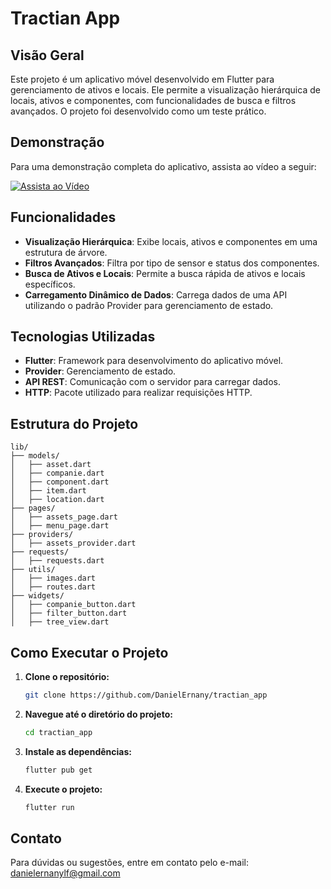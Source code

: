 # Tractian App

## Visão Geral

Este projeto é um aplicativo móvel desenvolvido em Flutter para gerenciamento de ativos e locais. Ele permite a visualização hierárquica de locais, ativos e componentes, com funcionalidades de busca e filtros avançados. O projeto foi desenvolvido como um teste prático.

## Demonstração

Para uma demonstração completa do aplicativo, assista ao vídeo a seguir:

[![Assista ao Vídeo](https://img.youtube.com/vi/KyrSqBhYLS0/maxresdefault.jpg)](https://www.youtube.com/watch?v=KyrSqBhYLS0)

## Funcionalidades

- **Visualização Hierárquica**: Exibe locais, ativos e componentes em uma estrutura de árvore.
- **Filtros Avançados**: Filtra por tipo de sensor e status dos componentes.
- **Busca de Ativos e Locais**: Permite a busca rápida de ativos e locais específicos.
- **Carregamento Dinâmico de Dados**: Carrega dados de uma API utilizando o padrão Provider para gerenciamento de estado.

## Tecnologias Utilizadas

- **Flutter**: Framework para desenvolvimento do aplicativo móvel.
- **Provider**: Gerenciamento de estado.
- **API REST**: Comunicação com o servidor para carregar dados.
- **HTTP**: Pacote utilizado para realizar requisições HTTP.

## Estrutura do Projeto

```plaintext
lib/
├── models/
│   ├── asset.dart
│   ├── companie.dart
│   ├── component.dart
│   ├── item.dart
│   ├── location.dart
├── pages/
│   ├── assets_page.dart
│   ├── menu_page.dart
├── providers/
│   ├── assets_provider.dart
├── requests/
│   ├── requests.dart
├── utils/
│   ├── images.dart
│   ├── routes.dart
├── widgets/
│   ├── companie_button.dart
│   ├── filter_button.dart
│   ├── tree_view.dart
```


## Como Executar o Projeto

1. **Clone o repositório:**
    ```bash
    git clone https://github.com/DanielErnany/tractian_app
    ```

2. **Navegue até o diretório do projeto:**
    ```bash
    cd tractian_app
    ```

3. **Instale as dependências:**
    ```bash
    flutter pub get
    ```

4. **Execute o projeto:**
    ```bash
    flutter run
    ```


## Contato

Para dúvidas ou sugestões, entre em contato pelo e-mail: danielernanylf@gmail.com
